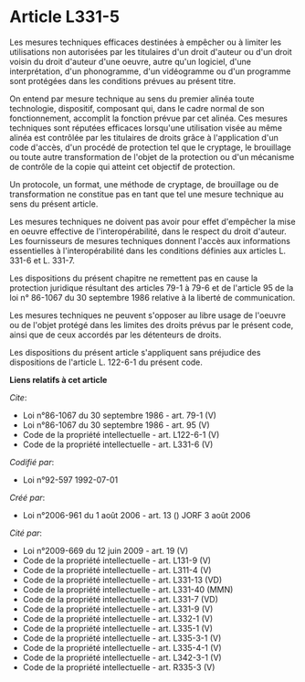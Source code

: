 # Article L331-5

Les mesures techniques efficaces destinées à empêcher ou à limiter les utilisations non autorisées par les titulaires d'un
droit d'auteur ou d'un droit voisin du droit d'auteur d'une oeuvre, autre qu'un logiciel, d'une interprétation, d'un
phonogramme, d'un vidéogramme ou d'un programme sont protégées dans les conditions prévues au présent titre. 

On entend par mesure technique au sens du premier alinéa toute technologie, dispositif, composant qui, dans le cadre normal
de son fonctionnement, accomplit la fonction prévue par cet alinéa. Ces mesures techniques sont réputées efficaces lorsqu'une
utilisation visée au même alinéa est contrôlée par les titulaires de droits grâce à l'application d'un code d'accès, d'un
procédé de protection tel que le cryptage, le brouillage ou toute autre transformation de l'objet de la protection ou d'un
mécanisme de contrôle de la copie qui atteint cet objectif de protection. 

Un protocole, un format, une méthode de cryptage, de brouillage ou de transformation ne constitue pas en tant que tel une
mesure technique au sens du présent article. 

Les mesures techniques ne doivent pas avoir pour effet d'empêcher la mise en oeuvre effective de l'interopérabilité, dans le
respect du droit d'auteur. Les fournisseurs de mesures techniques donnent l'accès aux informations essentielles à
l'interopérabilité dans les conditions définies aux articles L. 331-6 et L. 331-7. 

Les dispositions du présent chapitre ne remettent pas en cause la protection juridique résultant des articles 79-1 à 79-6 et
de l'article 95 de la loi n° 86-1067 du 30 septembre 1986 relative à la liberté de communication. 

Les mesures techniques ne peuvent s'opposer au libre usage de l'oeuvre ou de l'objet protégé dans les limites des droits
prévus par le présent code, ainsi que de ceux accordés par les détenteurs de droits. 

Les dispositions du présent article s'appliquent sans préjudice des dispositions de l'article L. 122-6-1 du présent code.

**Liens relatifs à cet article**

_Cite_:

  - Loi n°86-1067 du 30 septembre 1986 - art. 79-1 (V)
  - Loi n°86-1067 du 30 septembre 1986 - art. 95 (V)
  - Code de la propriété intellectuelle - art. L122-6-1 (V)
  - Code de la propriété intellectuelle - art. L331-6 (V)

_Codifié par_:

  - Loi n°92-597 1992-07-01

_Créé par_:

  - Loi n°2006-961 du 1 août 2006 - art. 13 () JORF 3 août 2006

_Cité par_:

  - Loi n°2009-669 du 12 juin 2009 - art. 19 (V)
  - Code de la propriété intellectuelle - art. L131-9 (V)
  - Code de la propriété intellectuelle - art. L311-4 (V)
  - Code de la propriété intellectuelle - art. L331-13 (VD)
  - Code de la propriété intellectuelle - art. L331-40 (MMN)
  - Code de la propriété intellectuelle - art. L331-7 (VD)
  - Code de la propriété intellectuelle - art. L331-9 (V)
  - Code de la propriété intellectuelle - art. L332-1 (V)
  - Code de la propriété intellectuelle - art. L335-1 (V)
  - Code de la propriété intellectuelle - art. L335-3-1 (V)
  - Code de la propriété intellectuelle - art. L335-4-1 (V)
  - Code de la propriété intellectuelle - art. L342-3-1 (V)
  - Code de la propriété intellectuelle - art. R335-3 (V)
